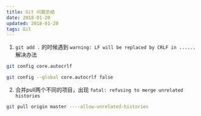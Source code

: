 ```yaml
---
title: Git 问题总结
date: 2018-01-20
updated: 2018-01-20
tags: Git
---
```


1. `git add .` 的时候遇到 `warning: LF will be replaced by CRLF in ......` 解决办法

```bash
git config core.autocrlf

git config --global core.autocrlf false
```

2. 合并pull两个不同的项目，出现 `fatal: refusing to merge unrelated histories`

```bash
git pull origin master ----allow-unrelated-histories
```
